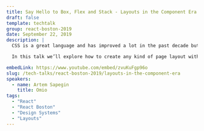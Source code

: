 ```yaml
---
title: Say Hello to Box, Flex and Stack - Layouts in the Component Era
draft: false
template: techtalk
group: react-boston-2019
date: September 22, 2019
description: |
  CSS is a great language and has improved a lot in the past decade but it still has the same global nature as in its early days. CSS was designed to style documents, and that often causes issues in large scale applications. Naming conventions, like BEM, CSS Modules and later CSS in JS significantly improved the maintainability of styles, but we can go one step further. Using components to create responsive Flexbox and Grid layouts can simplify code, improve developer experience and it feels natural in React.

  In this talk we’ll explore how to create any kind of page layout with just three generic components: Box, Flex and Stack.

embedLink: https://www.youtube.com/embed/zvuKuFgp96o
slug: /tech-talks/react-boston-2019/layouts-in-the-component-era
speakers:
  - name: Artem Sapegin
    title: Omio
tags:
  - "React"
  - "React Boston"
  - "Design Systems"
  - "Layouts"
---
```

